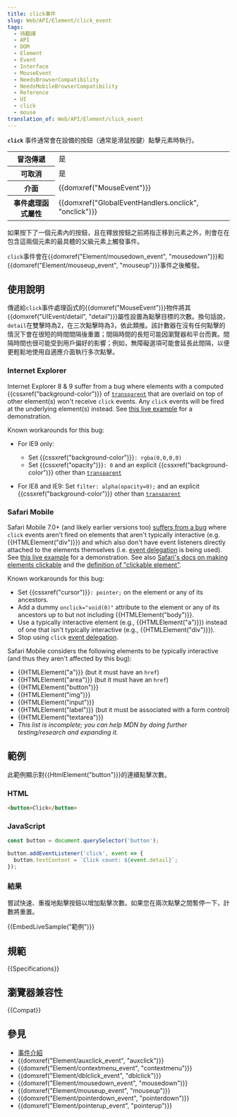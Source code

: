 ```yaml
---
title: click事件
slug: Web/API/Element/click_event
tags:
  - 待翻譯
  - API
  - DOM
  - Element
  - Event
  - Interface
  - MouseEvent
  - NeedsBrowserCompatibility
  - NeedsMobileBrowserCompatibility
  - Reference
  - UI
  - click
  - mouse
translation_of: Web/API/Element/click_event
---
```

**`click`** 事件通常會在設備的按鈕（通常是滑鼠按鍵）點擊元素時執行。

<table class="properties">
  <tbody>
    <tr>
      <th>冒泡傳遞</th>
      <td>是</td>
    </tr>
    <tr>
      <th>可取消</th>
      <td>是</td>
    </tr>
    <tr>
      <th>介面</th>
      <td>{{domxref("MouseEvent")}}</td>
    </tr>
    <tr>
      <th>事件處理函式屬性</th>
      <td>
        {{domxref("GlobalEventHandlers.onclick", "onclick")}}
      </td>
    </tr>
  </tbody>
</table>

如果按下了一個元素內的按鈕，且在釋放按鈕之前將指正移到元素之外，則會在在包含這兩個元素的最具體的父級元素上觸發事件。

`click`事件會在{{domxref("Element/mousedown_event", "mousedown")}}和{{domxref("Element/mouseup_event", "mouseup")}}事件之後觸發。

## 使用說明

傳遞給`click`事件處理函式的{{domxref("MouseEvent")}}物件將其{{domxref("UIEvent/detail", "detail")}}屬性設置為點擊目標的次數。換句話說，`detail`在雙擊時為2，在三次點擊時為3，依此類推。該計數器在沒有任何點擊的情況下會在很短的時間間隔後重置；間隔時間的長短可能因瀏覽器和平台而異。間隔時間也很可能受到用戶偏好的影響；例如，無障礙選項可能會延長此間隔，以便更輕鬆地使用自適應介面執行多次點擊。

### Internet Explorer

Internet Explorer 8 & 9 suffer from a bug where elements with a computed {{cssxref("background-color")}} of [`transparent`](/zh-TW/docs/Web/CSS/color_value#transparent_keyword) that are overlaid on top of other element(s) won't receive `click` events. Any `click` events will be fired at the underlying element(s) instead. See [this live example](https://jsfiddle.net/YUKma/show/) for a demonstration.

Known workarounds for this bug:

- For IE9 only:

  - Set {{cssxref("background-color")}}`: rgba(0,0,0,0)`
  - Set {{cssxref("opacity")}}`: 0` and an explicit {{cssxref("background-color")}} other than [`transparent`](/zh-TW/docs/Web/CSS/color_value#transparent_keyword)

- For IE8 and IE9: Set `filter: alpha(opacity=0);` and an explicit {{cssxref("background-color")}} other than [`transparent`](/zh-TW/docs/Web/CSS/color_value#transparent_keyword)

### Safari Mobile

Safari Mobile 7.0+ (and likely earlier versions too) [suffers from a bug](https://bugs.webkit.org/show_bug.cgi?id=153887) where `click` events aren't fired on elements that aren't typically interactive (e.g. {{HTMLElement("div")}}) and which also don't have event listeners directly attached to the elements themselves (i.e. [event delegation](https://davidwalsh.name/event-delegate) is being used). See [this live example](https://jsfiddle.net/cvrhulu/k9t0sdnf/show/) for a demonstration. See also [Safari's docs on making elements clickable](https://developer.apple.com/library/archive/documentation/AppleApplications/Reference/SafariWebContent/HandlingEvents/HandlingEvents.html#//apple_ref/doc/uid/TP40006511-SW6) and the [definition of "clickable element"](https://developer.apple.com/library/archive/documentation/AppleApplications/Reference/SafariWebContent/HandlingEvents/HandlingEvents.html#/apple_ref/doc/uid/TP40006511-SW7).

Known workarounds for this bug:

- Set {{cssxref("cursor")}}`: pointer;` on the element or any of its ancestors.
- Add a dummy `onclick="void(0)"` attribute to the element or any of its ancestors up to but not including {{HTMLElement("body")}}.
- Use a typically interactive element (e.g., {{HTMLElement("a")}}) instead of one that isn't typically interactive (e.g., {{HTMLElement("div")}}).
- Stop using `click` [event delegation](https://davidwalsh.name/event-delegate).

Safari Mobile considers the following elements to be typically interactive (and thus they aren't affected by this bug):

- {{HTMLElement("a")}} (but it must have an `href`)
- {{HTMLElement("area")}} (but it must have an `href`)
- {{HTMLElement("button")}}
- {{HTMLElement("img")}}
- {{HTMLElement("input")}}
- {{HTMLElement("label")}} (but it must be associated with a form control)
- {{HTMLElement("textarea")}}
- _This list is incomplete; you can help MDN by doing further testing/research and expanding it._

## 範例

此範例顯示對{{HtmlElement("button")}}的連續點擊次數。

### HTML

```html
<button>Click</button>
```

### JavaScript

```js
const button = document.querySelector('button');

button.addEventListener('click', event => {
  button.textContent = `Click count: ${event.detail}`;
});
```

### 結果

嘗試快速、重複地點擊按鈕以增加點擊次數。如果您在兩次點擊之間暫停一下，計數將重置。

{{EmbedLiveSample("範例")}}

## 規範

{{Specifications}}

## 瀏覽器兼容性

{{Compat}}

## 參見

- [事件介紹](/zh-TW/docs/Learn/JavaScript/Building_blocks/Events)
- {{domxref("Element/auxclick_event", "auxclick")}}
- {{domxref("Element/contextmenu_event", "contextmenu")}}
- {{domxref("Element/dblclick_event", "dblclick")}}
- {{domxref("Element/mousedown_event", "mousedown")}}
- {{domxref("Element/mouseup_event", "mouseup")}}
- {{domxref("Element/pointerdown_event", "pointerdown")}}
- {{domxref("Element/pointerup_event", "pointerup")}}
